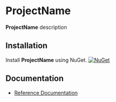 # ProjectName

**ProjectName** description

## Installation

Install **ProjectName** using NuGet. [![NuGet](https://img.shields.io/nuget/v/ProjectName.svg)](https://www.nuget.org/packages/ProjectName)

## Documentation

* [Reference Documentation](ProjectName.md)
